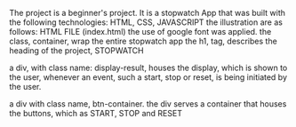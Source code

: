 The project is a beginner's project. It is a stopwatch App that was built with the following technologies: HTML, CSS, JAVASCRIPT
the illustration are as follows:
HTML FILE (index.html)
the use of google font was applied.
the class, container, wrap the entire stopwatch app
the h1, tag, describes the heading of the project, STOPWATCH

a div, with class name: display-result, houses the display, which is shown to the user, whenever an event, such a start, stop or reset, is being initiated by the user.

a div with class name, btn-container. the div serves a container that houses the buttons, which as START, STOP and RESET
